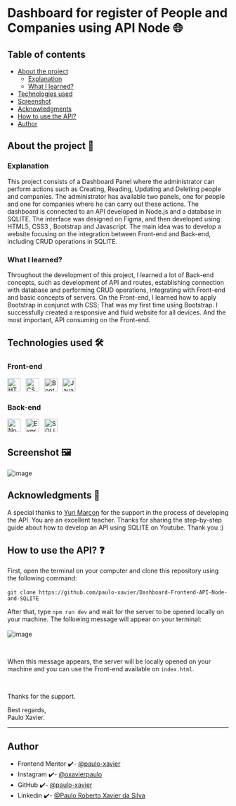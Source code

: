 # Dashboard for register of People and Companies using API Node  🌐

## Table of contents 
- [About the project](#about-the-project-)
  - [Explanation](#explanation)     
  - [What I learned?](#what-i-learned)
- [Technologies used](#technologies-used-%EF%B8%8F)
- [Screenshot](#screenshot-%EF%B8%8F)
- [Acknowledgments](#acknowledgments-)
- [How to use the API?](#how-to-use-the-api-)
- [Author](#author)


## About the project 🎯 

### Explanation

This project consists of a Dashboard Panel where the administrator can perform actions such as Creating, Reading, Updating and 
Deleting people and companies. The administrator has available two panels, 
one for people and one for companies where he can carry out these actions. 
The dashboard is connected to an API developed in Node.js and a database in SQLITE. 
The interface was designed on Figma, and then developed using HTML5, CSS3 , Bootstrap and Javascript. 
The main idea was to develop a website focusing on the integration between Front-end
and Back-end, including CRUD operations in SQLITE. 

### What I learned? 

Throughout the development of this project, I learned a lot of Back-end concepts, such as development
of API and routes, establishing connection with database and performing CRUD operations, integrating with Front-end and basic concepts of servers. 
On the Front-end, I learned how to apply Bootstrap in conjunct with CSS; That was my first time using Bootstrap. I successfully created a responsive 
and fluid website for all devices. And the most important, API consuming on the Front-end. 

## Technologies used 🛠️

### Front-end 

<img src="https://cdn.jsdelivr.net/gh/devicons/devicon/icons/html5/html5-original.svg" width="30" title="HTML5" /> &nbsp;
<img src="https://cdn.jsdelivr.net/gh/devicons/devicon/icons/css3/css3-original.svg" width="30" title="CSS3"/> &nbsp;
<img src="https://cdn.jsdelivr.net/gh/devicons/devicon/icons/bootstrap/bootstrap-original.svg" width="30" title="Bootstrap"/> &nbsp;
<img src="https://cdn.jsdelivr.net/gh/devicons/devicon/icons/javascript/javascript-original.svg" width="30" title="Javascript"/>
          
### Back-end

<img src="https://cdn.jsdelivr.net/gh/devicons/devicon/icons/nodejs/nodejs-original.svg" width="30" title="Node.js" /> &nbsp;
<img src="https://cdn.jsdelivr.net/gh/devicons/devicon/icons/express/express-original.svg" width="30" title="Express.js "/> &nbsp;
<img src="https://cdn.jsdelivr.net/gh/devicons/devicon/icons/sqlite/sqlite-original.svg" width="30" title="SQLITE" />

## Screenshot 🖼️

![image](https://github.com/paulo-xavier/Frontend-API-Node-and-SQLITE/assets/133855530/0b1dd846-edcd-4680-bb8b-ab0303ffe487)

## Acknowledgments 🥳

A special thanks to [Yuri Marcon](https://github.com/yurimarcon) for the support in the process of developing the API. You are an excellent teacher. Thanks for sharing the step-by-step guide about how to develop an API using SQLITE on Youtube. Thank you :)

## How to use the API? ❓

First, open the terminal on your computer and clone this repository using the following command:  <br> <br>
`git clone https://github.com/paulo-xavier/Dashboard-Frontend-API-Node-and-SQLITE `

After that, type `npm run dev` and wait for the server to be opened locally on your machine. The following message will appear on your terminal:  <br> <br>
![image](https://github.com/paulo-xavier/Dashboard-Frontend-API-Node-and-SQLITE/assets/133855530/977e750b-5405-457a-862f-ca8fb15dec52)

<br> 

When this message appears, the server will be locally opened on your machine and you can use the Front-end available on `index.html`.  

<br> 

Thanks for the support. 

Best regards,<br>
Paulo Xavier.

---


## Author
- Frontend Mentor ✔️- [@paulo-xavier](https://www.frontendmentor.io/profile/paulo-xavier)
- Instagram ✔️- [@oxavierpaulo](https://www.instagram.com/oxavierpaulo/)
- GitHub ✔️- [@paulo-xavier](https://github.com/paulo-xavier)
- Linkedin ✔️- [@Paulo Roberto Xavier da Silva](https://www.linkedin.com/in/paulo-xavier-15bb6924a/)

          

 
